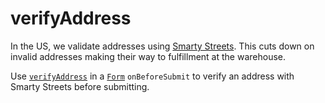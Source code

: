 # verifyAddress

In the US, we validate addresses using [Smarty Streets](`https://smartystreets.com`). This cuts down on invalid addresses making their way to fulfillment at the warehouse.

Use [`verifyAddress`](/src/components/Addresses/verifyAddress.js) in a [`Form`](/components/Form.md) `onBeforeSubmit` to verify an address with Smarty Streets before submitting.
